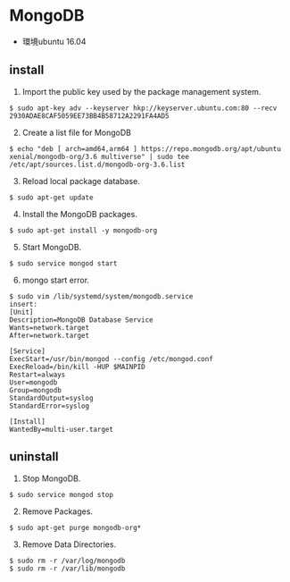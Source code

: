 # MongoDB
* 環境ubuntu 16.04

## install

1. Import the public key used by the package management system.
```
$ sudo apt-key adv --keyserver hkp://keyserver.ubuntu.com:80 --recv 2930ADAE8CAF5059EE73BB4B58712A2291FA4AD5
```
2. Create a list file for MongoDB
```
$ echo "deb [ arch=amd64,arm64 ] https://repo.mongodb.org/apt/ubuntu xenial/mongodb-org/3.6 multiverse" | sudo tee /etc/apt/sources.list.d/mongodb-org-3.6.list
```
3. Reload local package database.
```
$ sudo apt-get update
```
4. Install the MongoDB packages.
```
$ sudo apt-get install -y mongodb-org
```
5. Start MongoDB.
```
$ sudo service mongod start
```

6. mongo start error.
```
$ sudo vim /lib/systemd/system/mongodb.service
insert:
[Unit]
Description=MongoDB Database Service
Wants=network.target
After=network.target

[Service]
ExecStart=/usr/bin/mongod --config /etc/mongod.conf
ExecReload=/bin/kill -HUP $MAINPID
Restart=always
User=mongodb
Group=mongodb
StandardOutput=syslog
StandardError=syslog

[Install]
WantedBy=multi-user.target
```

## uninstall
1. Stop MongoDB.
```
$ sudo service mongod stop
```
2. Remove Packages.
```
$ sudo apt-get purge mongodb-org*
```
3. Remove Data Directories.
```
$ sudo rm -r /var/log/mongodb
$ sudo rm -r /var/lib/mongodb
```
